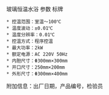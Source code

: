 玻璃恒温水浴 参数 标牌

	* 控温范围：室温～100℃
	* 温度波动：±0.01℃
	* 温度分辨率：0.01℃
	* 控温方式：程序控温
	* 最大功率：2kW
	* 额定电源：AC 220V 50Hz
	* 内胆尺寸：Φ300mm×300mm
	* 开口尺寸：250mm×200mm
	* 外形尺寸：Φ300mm×400mm


附加信息：出厂日期，产品编号，检验员
